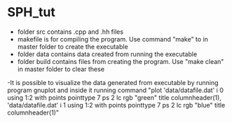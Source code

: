 # SPH_tut

- folder src contains .cpp and .hh files
- makefile is for compiling the program. Use command "make" to in master folder to create the executable
- folder data contains data created from running the executable
- folder build contains files from creating the program. Use "make clean" in master folder to clear these

-It is possible to visualize the data generated from executable by running program gnuplot and inside it running command "plot 'data/datafile.dat' i 0 using 1:2 with points pointtype 7 ps 2 lc rgb "green" title columnheader(1), 'data/datafile.dat' i 1 using 1:2 with points pointtype 7 ps 2 lc rgb "blue" title columnheader(1)"




